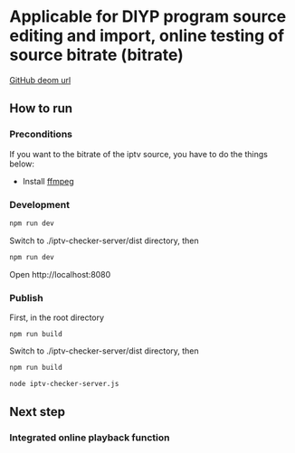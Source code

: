 # Applicable for DIYP program source editing and import, online testing of source bitrate (bitrate)

[GitHub deom url](https://wizount.github.io/diyp-iptv-manager/)

## How to run

### Preconditions

If you want to the bitrate of the iptv source, you have to do the things below:
- Install [ffmpeg](https://ffmpeg.org/download.html)



### Development

```sh
npm run dev
```
Switch to ./iptv-checker-server/dist directory, then

```sh
npm run dev
```

Open http://localhost:8080

### Publish

First, in the root directory

```Sh
npm run build
```

Switch to ./iptv-checker-server/dist directory, then
```sh 
npm run build
```
```sh
node iptv-checker-server.js
```



## Next step

### Integrated online playback function

